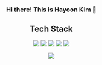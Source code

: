 <div class="container" align="center">

  ### Hi there! This is Hayoon Kim 👋
  
  ## Tech Stack
  <p>
      <img src="https://img.shields.io/badge/HTML5-E34F26?style=flat&logo=HTML5&logoColor=white" style="pointer-events : none;"/>
      <img src="https://img.shields.io/badge/CSS3-1572B6?style=flat&logo=CSS5&logoColor=white" />
      <img src="https://img.shields.io/badge/JavaScript-F7DF1E?style=flat&logo=JavaScript&logoColor=white" />
      <img src="https://img.shields.io/badge/Vue.js-4FC08D?style=flat&logo=Vue.js&logoColor=white" />
      <img src="https://img.shields.io/badge/React-61DAFB?style=flat&logo=React&logoColor=white" />
  </p>
  
  <div class="stack_widget">
    <img src="https://github-readme-stats.vercel.app/api/top-langs/?username=hayoon-kim&layout=compact"><br>
  </div>

</div>
